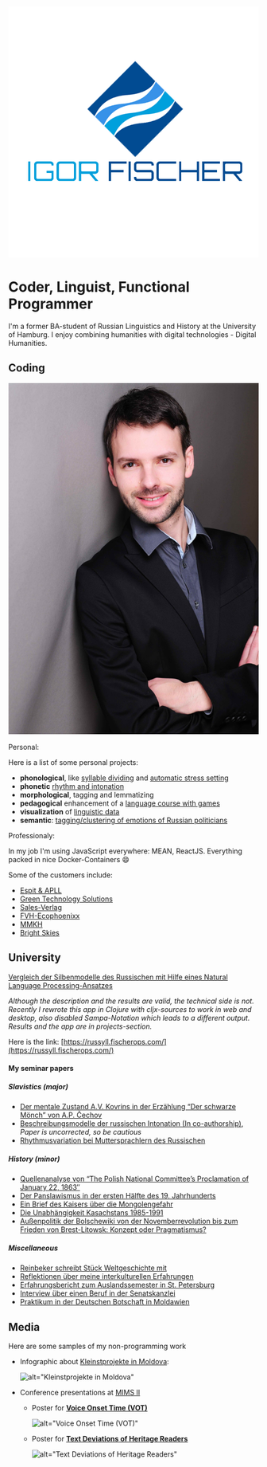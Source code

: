 <div id="mainlogo">
  <img src="/static/logo/2.jpg" alt="Igor Fischer Software Development" />
</div>

# Coder, Linguist, Functional Programmer

I'm a former BA-student of Russian Linguistics and History at the University of Hamburg. I enjoy combining humanities with digital technologies - Digital Humanities.

## Coding

<div id='me'>
  <img src="/static/fischer.jpg" alt="Igor Fischer" />
</div>

Personal:

Here is a list of some personal projects:
* **phonological**, like [syllable dividing](https://russyll.fischerops.com/) and [automatic stress setting](https://russtress.fischerops.com/)
* **phonetic** [rhythm and intonation](#workviz)
* **morphological**, tagging and lemmatizing
* **pedagogical** enhancement of a [language course with games](https://langapps.fischerops.com/)
* **visualization** of [linguistic data](https://data-viz.igor-fischer.rocks/)
* **semantic**: [tagging/clustering of emotions of Russian politicians](https://data-viz.igor-fischer.rocks/#/kosovotopic)

Professionaly:



In my job I'm using JavaScript everywhere: MEAN, ReactJS. Everything packed in nice Docker-Containers 😄

Some of the customers include:

* [Espit & APLL](https://www.apllogistics.com/)
* [Green Technology Solutions](http://www.gts-web.de/)
* [Sales-Verlag](http://sales-verlag.de/)
* [FVH-Ecophoenixx](http://www.ecophoenixx.de/)
* [MMKH](http://mmkh.de)
* [Bright Skies](http://bskies.io)

## University

[Vergleich der Silbenmodelle des Russischen mit Hilfe eines Natural Language Processing-Ansatzes](https://home-cdn.fischerops.com/static/tex-mydocs/ba-thesis/ba-thesis.pdf)

_Although the description and the results are valid, the technical side is not. Recently I rewrote this app in Clojure with cljx-sources to work in web and desktop, also disabled Sampa-Notation which leads to a different output. Results and the app are in projects-section._

Here is the link: [https://russyll.fischerops.com/](https://russyll.fischerops.com/)

#### My seminar papers

##### Slavistics (major)

* [Der mentale Zustand A.V. Kovrins in der Erzählung “Der schwarze Mönch” von A.P. Čechov](https://home-cdn.fischerops.com/static/tex-mydocs/sem_papers/blackmonk/blackmonk.pdf)
* [Beschreibungsmodelle der russischen Intonation (In co-authorship)](https://home-cdn.fischerops.com/static/tex-mydocs/sem_papers/intonation/intonation.pdf), _Paper is uncorrected, so be cautious_
* [Rhythmusvariation bei Muttersprachlern des Russischen](https://home-cdn.fischerops.com/static/tex-mydocs/sem_papers/rhythm/rhythm.pdf)

##### History (minor)

* [Quellenanalyse von “The Polish National Committee’s Proclamation of January 22, 1863″](https://home-cdn.fischerops.com/static/tex-mydocs/sem_papers/january_uprising/january_uprising.pdf)
* [Der Panslawismus in der ersten Hälfte des 19. Jahrhunderts](https://home-cdn.fischerops.com/static/tex-mydocs/sem_papers/panslavism/panslavism.pdf)
* [Ein Brief des Kaisers über die Mongolengefahr](https://home-cdn.fischerops.com/static/tex-mydocs/sem_papers/mongols/mongols.pdf)
* [Die Unabhängigkeit Kasachstans 1985-1991](https://home-cdn.fischerops.com/static/tex-mydocs/sem_papers/kazachs/kazachs.pdf)
* [Außenpolitik der Bolschewiki von der Novemberrevolution bis zum Frieden von Brest-Litowsk: Konzept oder Pragmatismus?](https://home-cdn.fischerops.com/static/tex-mydocs/sem_papers/brest-litovsk/brest-litovsk.pdf)

##### Miscellaneous

* [Reinbeker schreibt Stück Weltgeschichte mit](http://www.bergedorfer-zeitung.de/printarchiv/reinbek/article123207695/Reinbeker-schreibt-ein-Stueck-Weltgeschichte-mit.html)
* [Reflektionen über meine interkulturellen Erfahrungen](https://home-cdn.fischerops.com/static/tex-mydocs/other_papers/intkult/intkult.pdf)
* [Erfahrungsbericht zum Auslandssemester in St. Petersburg](https://home-cdn.fischerops.com/static/tex-mydocs/other_papers/foreign_exp/foreign_exp_pet.pdf)
* [Interview über einen Beruf in der Senatskanzlei](https://home-cdn.fischerops.com/static/tex-mydocs/other_papers/job_disc/job_disc.pdf)
* [Praktikum in der Deutschen Botschaft in Moldawien](https://home-cdn.fischerops.com/static/tex-mydocs/other_papers/intern_foreign/intern_foreign.pdf)


## Media

Here are some samples of my non-programming work

* Infographic about [Kleinstprojekte in Moldova](https://home-cdn.fischerops.com/static/media/pics/mold_map_ex.png):

  ![alt="Kleinstprojekte in Moldova"](https://home-cdn.fischerops.com/static/media/pics/mold_map_ex.png)

<a name="workviz"></a>

* Conference presentations at [MIMS II](http://www.lima.uni-hamburg.de/index.php/de/veranstaltungen/lima-abschlusskonferenz)
    * Poster for [**Voice Onset Time (VOT)**](https://home-cdn.fischerops.com/static/media/pics/poster_vot.pdf)

      ![alt="Voice Onset Time (VOT)"](https://home-cdn.fischerops.com/static/media/pics/poster_vot_small.png)

    * Poster for [**Text Deviations of Heritage Readers**](https://home-cdn.fischerops.com/static/media/pics/poster_txtdev.pdf)

      ![alt="Text Deviations of Heritage Readers"](https://home-cdn.fischerops.com/static/media/pics/poster_txtdev_small.png)
